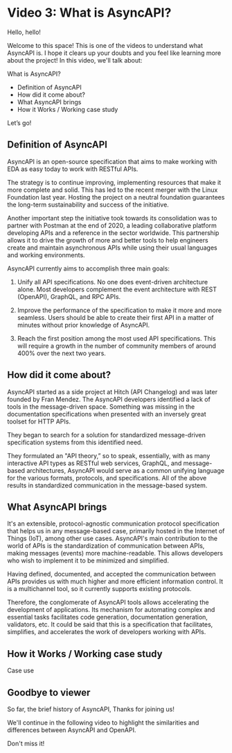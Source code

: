 # Video 3: What is AsyncAPI? 
 
Hello, hello!

Welcome to this space! This is one of the videos to understand what AsyncAPI is. I hope it clears up your doubts and you feel like learning more about the project!
In this video, we'll talk about:
 
 What is AsyncAPI?

- Definition of AsyncAPI
- How did it come about?
- What AsyncAPI brings 
- How it Works / Working case study 

Let’s go!

## Definition of AsyncAPI

AsyncAPI is an open-source specification that aims to make working with EDA as easy today to work with RESTful APIs. 

The strategy is to continue improving, implementing resources that make it more complete and solid. This has led to the recent merger with the Linux Foundation last year. Hosting the project on a neutral foundation guarantees the long-term sustainability and success of the initiative. 

Another important step the initiative took towards its consolidation was to partner with Postman at the end of 2020, a leading collaborative platform developing APIs and a reference in the sector worldwide. This partnership allows it to drive the growth of more and better tools to help engineers create and maintain asynchronous APIs while using their usual languages and working environments.

AsyncAPI currently aims to accomplish three main goals:

1. Unify all API specifications. No one does event-driven architecture alone. Most developers complement the event architecture with REST (OpenAPI), GraphQL, and RPC APIs.

2. Improve the performance of the specification to make it more and more seamless. Users should be able to create their first API in a matter of minutes without prior knowledge of AsyncAPI.

3. Reach the first position among the most used API specifications. This will require a growth in the number of community members of around 400% over the next two years.

## How did it come about?

AsyncAPI started as a side project at Hitch (API Changelog) and was later founded by Fran Mendez. The AsyncAPI developers identified a lack of tools in the message-driven space. Something was missing in the documentation specifications when presented with an inversely great toolset for HTTP APIs.

They began to search for a solution for standardized message-driven specification systems from this identified need. 

They formulated an "API theory,” so to speak, essentially, with as many interactive API types as RESTful web services, GraphQL, and message-based architectures, AsyncAPI would serve as a common unifying language for the various formats, protocols, and specifications. All of the above results in standardized communication in the message-based system.

## What AsyncAPI brings

It's an extensible, protocol-agnostic communication protocol specification that helps us in any message-based case, primarily hosted in the Internet of Things (IoT), among other use cases. AsyncAPI's main contribution to the world of APIs is the standardization of communication between APIs, making messages (events) more machine-readable. This allows developers who wish to implement it to be minimized and simplified. 

Having defined, documented, and accepted the communication between APIs provides us with much higher and more efficient information control. It is a multichannel tool, so it currently supports existing protocols.

Therefore, the conglomerate of AsyncAPI tools allows accelerating the development of applications. Its mechanism for automating complex and essential tasks facilitates code generation, documentation generation, validators, etc. It could be said that this is a specification that facilitates, simplifies, and accelerates the work of developers working with APIs. 

## How it Works / Working case study
Case use



## Goodbye to viewer
  
So far, the brief history of AsyncAPI, Thanks for joining us!

We'll continue in the following video to highlight the similarities and differences between AsyncAPI and OpenAPI.

Don't miss it!